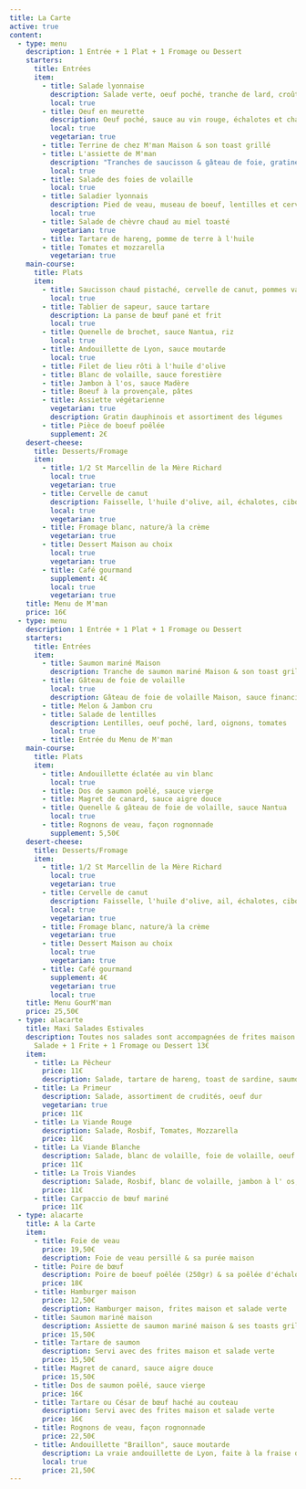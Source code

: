 ```yaml
---
title: La Carte
active: true
content:
  - type: menu
    description: 1 Entrée + 1 Plat + 1 Fromage ou Dessert
    starters:
      title: Entrées
      item:
        - title: Salade lyonnaise
          description: Salade verte, oeuf poché, tranche de lard, croûtons
          local: true
        - title: Oeuf en meurette
          description: Oeuf poché, sauce au vin rouge, échalotes et champignons
          local: true
          vegetarian: true
        - title: Terrine de chez M'man Maison & son toast grillé
        - title: L'assiette de M'man
          description: "Tranches de saucisson & gâteau de foie, gratinés au four"
          local: true
        - title: Salade des foies de volaille
          local: true
        - title: Saladier lyonnais
          description: Pied de veau, museau de boeuf, lentilles et cervelas
          local: true
        - title: Salade de chèvre chaud au miel toasté
          vegetarian: true
        - title: Tartare de hareng, pomme de terre à l'huile
        - title: Tomates et mozzarella
          vegetarian: true
    main-course:
      title: Plats
      item:
        - title: Saucisson chaud pistaché, cervelle de canut, pommes vapeurs
          local: true
        - title: Tablier de sapeur, sauce tartare
          description: La panse de bœuf pané et frit
          local: true
        - title: Quenelle de brochet, sauce Nantua, riz
          local: true
        - title: Andouillette de Lyon, sauce moutarde
          local: true
        - title: Filet de lieu rôti à l'huile d'olive
        - title: Blanc de volaille, sauce forestière
        - title: Jambon à l'os, sauce Madère
        - title: Boeuf à la provençale, pâtes
        - title: Assiette végétarienne
          vegetarian: true
          description: Gratin dauphinois et assortiment des légumes
        - title: Pièce de boeuf poêlée
          supplement: 2€
    desert-cheese:
      title: Desserts/Fromage
      item:
        - title: 1/2 St Marcellin de la Mère Richard
          local: true
          vegetarian: true
        - title: Cervelle de canut
          description: Faisselle, l'huile d'olive, ail, échalotes, ciboulette
          local: true
          vegetarian: true
        - title: Fromage blanc, nature/à la crème
          vegetarian: true
        - title: Dessert Maison au choix
          local: true
          vegetarian: true
        - title: Café gourmand
          supplement: 4€
          local: true
          vegetarian: true
    title: Menu de M'man
    price: 16€
  - type: menu
    description: 1 Entrée + 1 Plat + 1 Fromage ou Dessert
    starters:
      title: Entrées
      item:
        - title: Saumon mariné Maison
          description: Tranche de saumon mariné Maison & son toast grillé
        - title: Gâteau de foie de volaille
          local: true
          description: Gâteau de foie de volaille Maison, sauce financière (tomates, champignons, olives noires)
        - title: Melon & Jambon cru
        - title: Salade de lentilles
          description: Lentilles, oeuf poché, lard, oignons, tomates
          local: true
        - title: Entrée du Menu de M'man
    main-course:
      title: Plats
      item:
        - title: Andouillette éclatée au vin blanc
          local: true
        - title: Dos de saumon poêlé, sauce vierge
        - title: Magret de canard, sauce aigre douce
        - title: Quenelle & gâteau de foie de volaille, sauce Nantua
          local: true
        - title: Rognons de veau, façon rognonnade
          supplement: 5,50€
    desert-cheese:
      title: Desserts/Fromage
      item:
        - title: 1/2 St Marcellin de la Mère Richard
          local: true
          vegetarian: true
        - title: Cervelle de canut
          description: Faisselle, l'huile d'olive, ail, échalotes, ciboulette
          local: true
          vegetarian: true
        - title: Fromage blanc, nature/à la crème
          vegetarian: true
        - title: Dessert Maison au choix
          local: true
          vegetarian: true
        - title: Café gourmand
          supplement: 4€
          vegetarian: true
          local: true
    title: Menu GourM'man
    price: 25,50€
  - type: alacarte
    title: Maxi Salades Estivales
    description: Toutes nos salades sont accompagnées de frites maison. 1 Maxi
      Salade + 1 Frite + 1 Fromage ou Dessert 13€
    item:
      - title: La Pêcheur
        price: 11€
        description: Salade, tartare de hareng, toast de sardine, saumon mariné, oeuf dur
      - title: La Primeur
        description: Salade, assortiment de crudités, oeuf dur
        vegetarian: true
        price: 11€
      - title: La Viande Rouge
        description: Salade, Rosbif, Tomates, Mozzarella
        price: 11€
      - title: La Viande Blanche
        description: Salade, blanc de volaille, foie de volaille, oeuf dur, tomates
        price: 11€
      - title: La Trois Viandes
        description: Salade, Rosbif, blanc de volaille, jambon à l' os, tomates, cornichons
        price: 11€
      - title: Carpaccio de bœuf mariné
        price: 11€
  - type: alacarte
    title: A la Carte
    item:
      - title: Foie de veau
        price: 19,50€
        description: Foie de veau persillé & sa purée maison
      - title: Poire de bœuf
        description: Poire de boeuf poêlée (250gr) & sa poêlée d'échalotes
        price: 18€
      - title: Hamburger maison
        price: 12,50€
        description: Hamburger maison, frites maison et salade verte
      - title: Saumon mariné maison
        description: Assiette de saumon mariné maison & ses toasts grillés, salade verte
        price: 15,50€
      - title: Tartare de saumon
        description: Servi avec des frites maison et salade verte
        price: 15,50€
      - title: Magret de canard, sauce aigre douce
        price: 15,50€
      - title: Dos de saumon poêlé, sauce vierge
        price: 16€
      - title: Tartare ou César de bœuf haché au couteau
        description: Servi avec des frites maison et salade verte
        price: 16€
      - title: Rognons de veau, façon rognonnade
        price: 22,50€
      - title: Andouillette "Braillon", sauce moutarde
        description: La vraie andouillette de Lyon, faite à la fraise de veau et tirée à la ficelle
        local: true
        price: 21,50€
---
```

